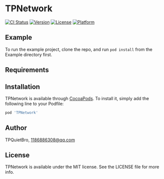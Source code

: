 # TPNetwork

[![CI Status](http://img.shields.io/travis/TPQuietBro/TPNetwork.svg?style=flat)](https://travis-ci.org/TPQuietBro/TPNetwork)
[![Version](https://img.shields.io/cocoapods/v/TPNetwork.svg?style=flat)](http://cocoapods.org/pods/TPNetwork)
[![License](https://img.shields.io/cocoapods/l/TPNetwork.svg?style=flat)](http://cocoapods.org/pods/TPNetwork)
[![Platform](https://img.shields.io/cocoapods/p/TPNetwork.svg?style=flat)](http://cocoapods.org/pods/TPNetwork)

## Example

To run the example project, clone the repo, and run `pod install` from the Example directory first.

## Requirements

## Installation

TPNetwork is available through [CocoaPods](http://cocoapods.org). To install
it, simply add the following line to your Podfile:

```ruby
pod 'TPNetwork'
```

## Author

TPQuietBro, 1186886308@qq.com

## License

TPNetwork is available under the MIT license. See the LICENSE file for more info.
